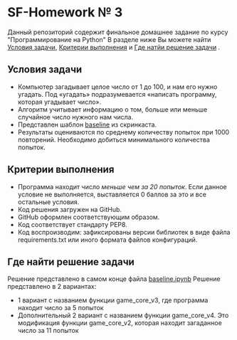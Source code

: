 # SF-Homework № 3
Данный репозиторий содержит финальное домашнее задание по курсу "Программирование на Python"
В разделе ниже Вы можете найти [Условия задачи](README.md#условия-задачи), [Критерии выполнения](README.md#критерии-выполнения) и [Где натйи решение задачи](README.md#где-найти-решение-задачи) . 

## Условия задачи 
* Компьютер загадывает целое число от 1 до 100, и нам его нужно угадать. Под «угадать» подразумевается «написать программу, которая угадывает число».
* Алгоритм учитывает информацию о том, больше или меньше случайное число нужного нам числа.
* Представлен шаблон [baseline](https://colab.research.google.com/drive/1k2WZD8PWWOYFHrpAJoB2eZw06ID7KnFA) из скринкаста.
* Результаты оцениваются по среднему количеству попыток при 1000 повторений. Необходимо добиться минимального количества попыток.
## Критерии выполнения
* Программа находит число *меньше чем за 20 попыток*. Если данное условие не выполняется, выставляется 0 баллов за это и все остальные условия.
* Код решения загружен на GitHub.
* GitHub оформлен соответствующим образом.
* Код соответствует стандарту PEP8.
* Код воспроизводим: зафиксированы версии библиотек в виде файла requirements.txt или иного формата файлов конфигураций.

## Где найти решение задачи
Решение представлено в самом конце файла [baseline.ipynb](baseline.ipynb)
Решение представлено в 2 вариантах:
* 1 вариант с названием функции game_core_v3, где программа находит число за 5 попыток
* Дополнительный 2 вариант с названием функции game_core_v4. Это модификация функции game_core_v2, которая находит загаданное число за 11 попыток